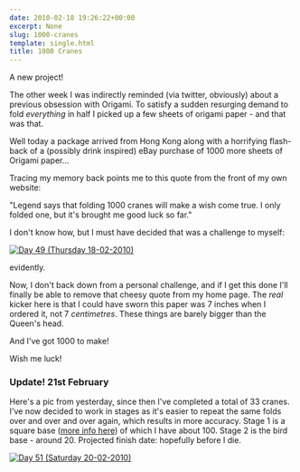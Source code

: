 ```yaml
---
date: 2010-02-18 19:26:22+00:00
excerpt: None
slug: 1000-cranes
template: single.html
title: 1000 Cranes
---
```


A new project!

The other week I was indirectly reminded (via twitter, obviously) about a previous obsession with Origami. To satisfy a sudden resurging demand to fold _everything_ in half I picked up a few sheets of origami paper - and that was that.

Well today a package arrived from Hong Kong along with a horrifying flash-back of a (possibly drink inspired) eBay purchase of 1000 more sheets of Origami paper...

Tracing my memory back points me to this quote from the front of my own website:


<p class="quote">"Legend says that folding 1000 cranes will make a wish come true. I only folded one, but it's brought me good luck so far."</p>


I don't know how, but I must have decided that was a challenge to myself:

[![Day 49 (Thursday 18-02-2010)](http://farm3.static.flickr.com/2801/4367894897_f7cd69c256.jpg)](http://www.flickr.com/photos/dbushell/4367894897/)

evidently.

Now, I don't back down from a personal challenge, and if I get this done I'll finally be able to remove that cheesy quote from my home page. The _real_ kicker here is that I could have sworn this paper was 7 inches when I ordered it, not 7 _centimetres_. These things are barely bigger than the Queen's head.

And I've got 1000 to make!

Wish me luck!

### Update! 21st February

Here's a pic from yesterday, since then I've completed a total of 33 cranes. I've now decided to work in stages as it's easier to repeat the same folds over and over and over again, which results in more accuracy. Stage 1 is a square base ([more info here](http://www.oriland.com/oriversity/basefolds/main.asp)) of which I have about 100. Stage 2 is the bird base - around 20. Projected finish date: hopefully before I die.

[![Day 51 (Saturday 20-02-2010)](http://farm5.static.flickr.com/4001/4375960887_18de2bd862.jpg)](http://www.flickr.com/photos/dbushell/4375960887/)
